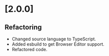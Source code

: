 # [2.0.0]

## Refactoring

- Changed source language to TypeScript.
- Added esbuild to get Browser Editor support.
- Refactored code.
